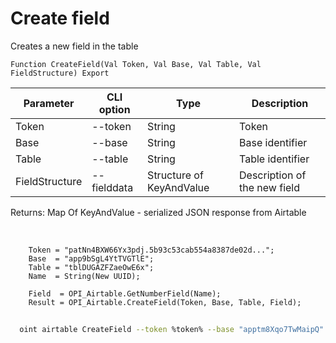 ﻿---
sidebar_position: 1
---

# Create field
 Creates a new field in the table



`Function CreateField(Val Token, Val Base, Val Table, Val FieldStructure) Export`

  | Parameter | CLI option | Type | Description |
  |-|-|-|-|
  | Token | --token | String | Token |
  | Base | --base | String | Base identifier |
  | Table | --table | String | Table identifier |
  | FieldStructure | --fielddata | Structure of KeyAndValue | Description of the new field |

  
  Returns:  Map Of KeyAndValue - serialized JSON response from Airtable

<br/>




```bsl title="Code example"
    Token = "patNn4BXW66Yx3pdj.5b93c53cab554a8387de02d...";
    Base  = "app9bSgL4YtTVGTlE";
    Table = "tblDUGAZFZaeOwE6x";
    Name  = String(New UUID);

    Field  = OPI_Airtable.GetNumberField(Name);
    Result = OPI_Airtable.CreateField(Token, Base, Table, Field);
```



```sh title="CLI command example"
    
  oint airtable CreateField --token %token% --base "apptm8Xqo7TwMaipQ" --table "tbl9G4jVoTJpxYwSY" --fielddata %fielddata%

```

```json title="Result"

```
